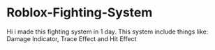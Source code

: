 # Roblox-Fighting-System
Hi i made this fighting system in 1 day. This system include things like: Damage Indicator, Trace Effect and Hit Effect
